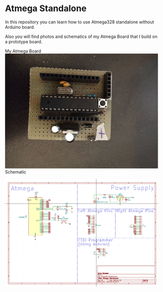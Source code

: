 # Atmega Standalone 

In this repository you can learn how to use Atmega328 standalone without Arduino board.

Also you will find photos and schematics of my Atmega Board that I build on a prototype board.

My Atmega Board 
![](Photos/My_atmega_board.jpg)
Schematic

![](Photos/Schematic.png)
